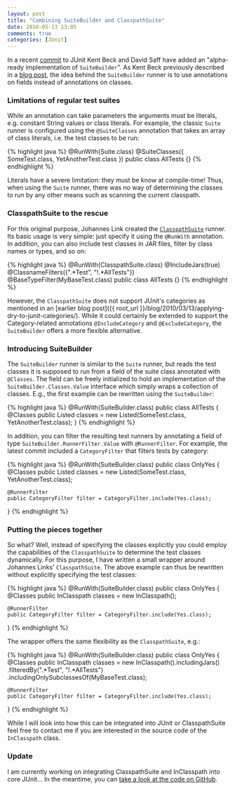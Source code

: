 ```yaml
---
layout: post
title: "Combining SuiteBuilder and ClasspathSuite"
date: 2010-05-13 13:05
comments: true
categories: [JUnit]
---
```


In a recent [commit](http://github.com/KentBeck/junit/commit/f09cff79b941a525271f3f2838a9742b4c5c8d36) to JUnit Kent Beck and David Saff have added an "alpha-ready implementation of `SuiteBuilder`". As Kent Beck previously described in a [blog post](http://www.threeriversinstitute.org/blog/?p=456), the idea behind the `SuiteBuilder` runner is to use annotations on fields instead of annotations on classes.

<!--more-->

### Limitations of regular test suites

While an annotation can take parameters the arguments must be literals, e.g. constant String values or class literals. For example, the classic `Suite` runner is configured using the `@SuiteClasses` annotation that takes an array of class literals, i.e. the test classes to be run:

{% highlight java %}
@RunWith(Suite.class)
@SuiteClasses({
    SomeTest.class,
    YetAnotherTest.class
})
public class AllTests {}
{% endhighlight %}

Literals have a severe limitation: they must be know at compile-time! Thus, when using the `Suite` runner, there was no way of determining the classes to run by any other means such as scanning the current classpath.

### ClasspathSuite to the rescue

For this original purpose, Johannes Link created the [`ClasspathSuite`](http://johanneslink.net/projects/cpsuite.jsp) runner. Its basic usage is very simple: just specify it using the `@RunWith` annotation. In addition, you can also include test classes in JAR files, filter by class names or types, and so on:

{% highlight java %}
@RunWith(ClasspathSuite.class)
@IncludeJars(true)
@ClassnameFilters({".*Test", "!.*AllTests"})
@BaseTypeFilter(MyBaseTest.class)
public class AllTests {}
{% endhighlight %}

However, the `ClasspathSuite` does not support JUnit's categories as mentioned in an [earlier blog post]({{ root_url }}/blog/2010/03/13/applying-dry-to-junit-categories/). While it could certainly be extended to support the Category-related annotations `@IncludeCategory` and `@ExcludeCategory`, the `SuiteBuilder` offers a more flexible alternative.

### Introducing SuiteBuilder

The `SuiteBuilder` runner is similar to the `Suite` runner, but reads the test classes it is supposed to run from a field of the suite class annotated with `@Classes`. The field can be freely initialized to hold an implementation of the `SuiteBuilder.Classes.Value` interface which simply wraps a collection of classes. E.g., the first example can be rewritten using the `SuiteBuilder`:

{% highlight java %}
@RunWith(SuiteBuilder.class)
public class AllTests {
    @Classes
    public Listed classes =
        new Listed(SomeTest.class, YetAnotherTest.class);
}
{% endhighlight %}

In addition, you can filter the resulting test runners by annotating a field of type `SuiteBuilder.RunnerFilter.Value` with `@RunnerFilter`. For example, the latest commit included a `CategoryFilter` that filters tests by category:

{% highlight java %}
@RunWith(SuiteBuilder.class)
public class OnlyYes {
    @Classes
    public Listed classes =
        new Listed(SomeTest.class, YetAnotherTest.class);

    @RunnerFilter
    public CategoryFilter filter = CategoryFilter.include(Yes.class);
}
{% endhighlight %}

### Putting the pieces together

So what? Well, instead of specifying the classes explicitly you could employ the capabilities of the `ClasspathSuite` to determine the test classes dynamically. For this purpose, I have written a small wrapper around Johannes Links' `ClasspathSuite`. The above example can thus be rewritten without explicitly specifying the test classes:

{% highlight java %}
@RunWith(SuiteBuilder.class)
public class OnlyYes {
    @Classes
    public InClasspath classes = new InClasspath();

    @RunnerFilter
    public CategoryFilter filter = CategoryFilter.include(Yes.class);
}
{% endhighlight %}

The wrapper offers the same flexibility as the `ClasspathSuite`, e.g.:

{% highlight java %}
@RunWith(SuiteBuilder.class)
public class OnlyYes {
    @Classes
    public InClasspath classes = new InClasspath().includingJars()
            .filteredBy(".*Test", "!.*AllTests")
            .includingOnlySubclassesOf(MyBaseTest.class);

    @RunnerFilter
    public CategoryFilter filter = CategoryFilter.include(Yes.class);
}
{% endhighlight %}

While I will look into how this can be integrated into JUnit or ClasspathSuite feel free to contact me if you are interested in the source code of the `InClasspath` class.

### Update

I am currently working on integrating ClasspathSuite and InClasspath into core JUnit... In the meantime, you can [take a look at the code on GitHub](http://github.com/marcphilipp/junit/tree/master/src/main/java/org/junit/experimental/cpsuite/).
